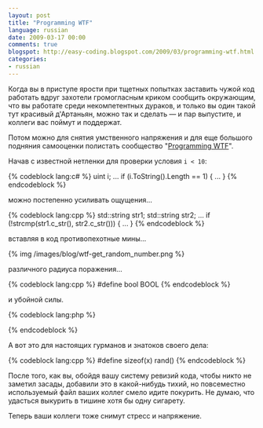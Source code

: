 ```yaml
---
layout: post
title: "Programming WTF"
language: russian
date: 2009-03-17 00:00
comments: true
blogspot: http://easy-coding.blogspot.com/2009/03/programming-wtf.html
categories:
- russian
---
```

Когда вы в приступе ярости при тщетных попытках заставить чужой код работать вдруг захотели громогласным криком сообщить окружающим, что вы работате среди некомпетентных дураков, и только вы один такой тут красивый д'Артаньян, можно так и сделать — и пар выпустите, и коллеги вас поймут и поддержат.

Потом можно для снятия умственного напряжения и для еще большого подняния самооценки полистать сообщество "[Programming WTF][]".

[Programming WTF]: http://community.livejournal.com/code_wtf/

Начав с известной нетленки для проверки условия `i < 10`:

{% codeblock lang:c# %}
uint i;
...
if (i.ToString().Length == 1)
{
  ...
}
{% endcodeblock %}

можно постепенно усиливать ощущения...

{% codeblock lang:cpp %}
std::string str1;
std::string str2;
...
if (!strcmp(str1.c_str(), str2.c_str()))
{
   ...
}
{% endcodeblock %}

вставляя в код противопехотные мины...

{% img /images/blog/wtf-get_random_number.png %}

различного радиуса поражения...

{% codeblock lang:cpp %}
#define bool BOOL
{% endcodeblock %}

и убойной силы.

{% codeblock lang:php %}
<?
define( "FALSE", -1 );
define( "TRUE", 0 );
?>
{% endcodeblock %}

А вот это для настоящих гурманов и знатоков своего дела:

{% codeblock lang:cpp %}
#define sizeof(x) rand()
{% endcodeblock %}

После того, как вы, обойдя вашу систему ревизий кода, чтобы никто не заметил засады, добавили это в какой-нибудь тихий, но повсеместно используемый файл ваших коллег смело идите покурить. Не думаю, что удасться выкурить в тишине хотя бы одну сигарету.

Теперь ваши коллеги тоже снимут стресс и напряжение.
